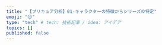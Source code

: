 ```yaml
---
title: "【プリキュア分析】01-キャラクターの特徴からシリーズの特定"
emoji: "😊"
type: "tech" # tech: 技術記事 / idea: アイデア
topics: []
published: false
---
```

